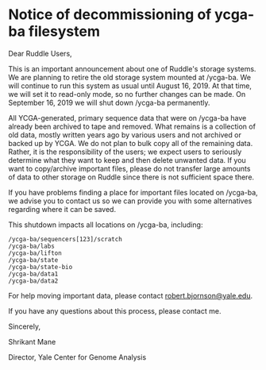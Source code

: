 # Notice of decommissioning of ycga-ba filesystem 

Dear Ruddle Users,

This is an important announcement about one of Ruddle's storage systems. We are planning to retire the old storage system mounted at /ycga-ba. We will continue to run this system as usual until August 16, 2019.  At that time, we will set it to read-only mode, so no further changes can be made. On September 16, 2019 we will shut down /ycga-ba permanently.
 
All YCGA-generated, primary sequence data that were on /ycga-ba have already been archived to tape and removed.  What remains is a collection of old data, mostly written years ago by various users and not archived or backed up by YCGA. We do not plan to bulk copy all of the remaining data. Rather, it is the responsibility of the users; we expect users to seriously determine what they want to keep and then delete unwanted data. If you want to copy/archive important files, please do not transfer large amounts of data to other storage on Ruddle since there is not sufficient space there.
 
If you have problems finding a place for important files located on /ycga-ba, we advise you to contact us so we can provide you with some alternatives regarding where it can be saved.   
 
This shutdown impacts all locations on /ycga-ba, including:
 
```text
/ycga-ba/sequencers[123]/scratch
/ycga-ba/labs
/ycga-ba/lifton
/ycga-ba/state
/ycga-ba/state-bio
/ycga-ba/data1
/ycga-ba/data2
```
 
For help moving important data, please contact robert.bjornson@yale.edu.

If you have any questions about this process, please contact me.
 
Sincerely,

Shrikant Mane

Director, Yale Center for Genome Analysis


